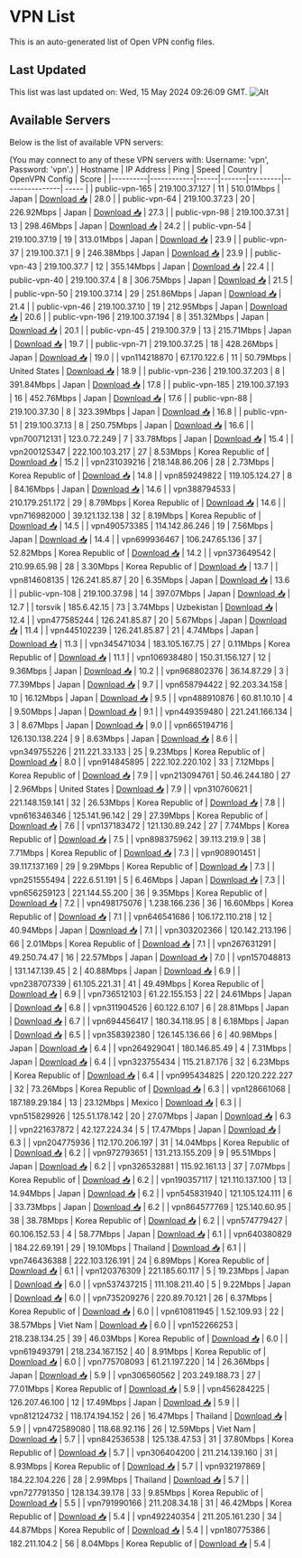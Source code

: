 # VPN List

This is an auto-generated list of Open VPN config files.

## Last Updated

This list was last updated on: Wed, 15 May 2024 09:26:09 GMT.
![Alt](https://repobeats.axiom.co/api/embed/186b98318ef1479477931607c1ad7d823f12451f.svg "Repobeats analytics image")

## Available Servers

Below is the list of available VPN servers:

(You may connect to any of these VPN servers with: Username: 'vpn', Password: 'vpn'.)
| Hostname | IP Address | Ping | Speed | Country | OpenVPN Config | Score |
|----------|------------|------|-------|---------|----------------| ----- |
| public-vpn-165 | 219.100.37.127 | 11 | 510.01Mbps | Japan | [Download 📥](./configs/server_0_JP.ovpn) | 28.0 |
| public-vpn-64 | 219.100.37.23 | 20 | 226.92Mbps | Japan | [Download 📥](./configs/server_1_JP.ovpn) | 27.3 |
| public-vpn-98 | 219.100.37.31 | 13 | 298.46Mbps | Japan | [Download 📥](./configs/server_2_JP.ovpn) | 24.2 |
| public-vpn-54 | 219.100.37.19 | 19 | 313.01Mbps | Japan | [Download 📥](./configs/server_3_JP.ovpn) | 23.9 |
| public-vpn-37 | 219.100.37.1 | 9 | 246.38Mbps | Japan | [Download 📥](./configs/server_4_JP.ovpn) | 23.9 |
| public-vpn-43 | 219.100.37.7 | 12 | 355.14Mbps | Japan | [Download 📥](./configs/server_5_JP.ovpn) | 22.4 |
| public-vpn-40 | 219.100.37.4 | 8 | 306.75Mbps | Japan | [Download 📥](./configs/server_6_JP.ovpn) | 21.5 |
| public-vpn-50 | 219.100.37.14 | 29 | 251.86Mbps | Japan | [Download 📥](./configs/server_7_JP.ovpn) | 21.4 |
| public-vpn-46 | 219.100.37.10 | 19 | 212.95Mbps | Japan | [Download 📥](./configs/server_8_JP.ovpn) | 20.6 |
| public-vpn-196 | 219.100.37.194 | 8 | 351.32Mbps | Japan | [Download 📥](./configs/server_9_JP.ovpn) | 20.1 |
| public-vpn-45 | 219.100.37.9 | 13 | 215.71Mbps | Japan | [Download 📥](./configs/server_10_JP.ovpn) | 19.7 |
| public-vpn-71 | 219.100.37.25 | 18 | 428.26Mbps | Japan | [Download 📥](./configs/server_11_JP.ovpn) | 19.0 |
| vpn114218870 | 67.170.122.6 | 11 | 50.79Mbps | United States | [Download 📥](./configs/server_12_US.ovpn) | 18.9 |
| public-vpn-236 | 219.100.37.203 | 8 | 391.84Mbps | Japan | [Download 📥](./configs/server_13_JP.ovpn) | 17.8 |
| public-vpn-185 | 219.100.37.193 | 16 | 452.76Mbps | Japan | [Download 📥](./configs/server_14_JP.ovpn) | 17.6 |
| public-vpn-88 | 219.100.37.30 | 8 | 323.39Mbps | Japan | [Download 📥](./configs/server_15_JP.ovpn) | 16.8 |
| public-vpn-51 | 219.100.37.13 | 8 | 250.75Mbps | Japan | [Download 📥](./configs/server_16_JP.ovpn) | 16.6 |
| vpn700712131 | 123.0.72.249 | 7 | 33.78Mbps | Japan | [Download 📥](./configs/server_17_JP.ovpn) | 15.4 |
| vpn200125347 | 222.100.103.217 | 27 | 8.53Mbps | Korea Republic of | [Download 📥](./configs/server_18_KR.ovpn) | 15.2 |
| vpn231039216 | 218.148.86.206 | 28 | 2.73Mbps | Korea Republic of | [Download 📥](./configs/server_19_KR.ovpn) | 14.8 |
| vpn859249822 | 119.105.124.27 | 8 | 84.16Mbps | Japan | [Download 📥](./configs/server_20_JP.ovpn) | 14.6 |
| vpn388794533 | 210.179.251.172 | 29 | 8.79Mbps | Korea Republic of | [Download 📥](./configs/server_21_KR.ovpn) | 14.6 |
| vpn716982000 | 39.121.132.138 | 32 | 8.19Mbps | Korea Republic of | [Download 📥](./configs/server_22_KR.ovpn) | 14.5 |
| vpn490573385 | 114.142.86.246 | 19 | 7.56Mbps | Japan | [Download 📥](./configs/server_23_JP.ovpn) | 14.4 |
| vpn699936467 | 106.247.65.136 | 37 | 52.82Mbps | Korea Republic of | [Download 📥](./configs/server_24_KR.ovpn) | 14.2 |
| vpn373649542 | 210.99.65.98 | 28 | 3.30Mbps | Korea Republic of | [Download 📥](./configs/server_25_KR.ovpn) | 13.7 |
| vpn814608135 | 126.241.85.87 | 20 | 6.35Mbps | Japan | [Download 📥](./configs/server_26_JP.ovpn) | 13.6 |
| public-vpn-108 | 219.100.37.98 | 14 | 397.07Mbps | Japan | [Download 📥](./configs/server_27_JP.ovpn) | 12.7 |
| torsvik | 185.6.42.15 | 73 | 3.74Mbps | Uzbekistan | [Download 📥](./configs/server_28_UZ.ovpn) | 12.4 |
| vpn477585244 | 126.241.85.87 | 20 | 5.67Mbps | Japan | [Download 📥](./configs/server_29_JP.ovpn) | 11.4 |
| vpn445102239 | 126.241.85.87 | 21 | 4.74Mbps | Japan | [Download 📥](./configs/server_30_JP.ovpn) | 11.3 |
| vpn345471034 | 183.105.167.75 | 27 | 0.11Mbps | Korea Republic of | [Download 📥](./configs/server_31_KR.ovpn) | 11.1 |
| vpn106938480 | 150.31.156.127 | 12 | 9.36Mbps | Japan | [Download 📥](./configs/server_32_JP.ovpn) | 10.2 |
| vpn968802376 | 36.14.87.29 | 3 | 77.39Mbps | Japan | [Download 📥](./configs/server_33_JP.ovpn) | 9.7 |
| vpn658794422 | 92.203.34.158 | 10 | 16.12Mbps | Japan | [Download 📥](./configs/server_34_JP.ovpn) | 9.5 |
| vpn488910876 | 60.81.10.10 | 4 | 9.50Mbps | Japan | [Download 📥](./configs/server_35_JP.ovpn) | 9.1 |
| vpn449359480 | 221.241.166.134 | 3 | 8.67Mbps | Japan | [Download 📥](./configs/server_36_JP.ovpn) | 9.0 |
| vpn665194716 | 126.130.138.224 | 9 | 8.63Mbps | Japan | [Download 📥](./configs/server_37_JP.ovpn) | 8.6 |
| vpn349755226 | 211.221.33.133 | 25 | 9.23Mbps | Korea Republic of | [Download 📥](./configs/server_38_KR.ovpn) | 8.0 |
| vpn914845895 | 222.102.220.102 | 33 | 7.12Mbps | Korea Republic of | [Download 📥](./configs/server_39_KR.ovpn) | 7.9 |
| vpn213094761 | 50.46.244.180 | 27 | 2.96Mbps | United States | [Download 📥](./configs/server_40_US.ovpn) | 7.9 |
| vpn310760621 | 221.148.159.141 | 32 | 26.53Mbps | Korea Republic of | [Download 📥](./configs/server_41_KR.ovpn) | 7.8 |
| vpn616346346 | 125.141.96.142 | 29 | 27.39Mbps | Korea Republic of | [Download 📥](./configs/server_42_KR.ovpn) | 7.6 |
| vpn137183472 | 121.130.89.242 | 27 | 7.74Mbps | Korea Republic of | [Download 📥](./configs/server_43_KR.ovpn) | 7.5 |
| vpn898375962 | 39.113.219.9 | 38 | 7.71Mbps | Korea Republic of | [Download 📥](./configs/server_44_KR.ovpn) | 7.3 |
| vpn908901451 | 39.117.137.169 | 29 | 9.29Mbps | Korea Republic of | [Download 📥](./configs/server_45_KR.ovpn) | 7.3 |
| vpn251555494 | 222.6.51.191 | 5 | 6.46Mbps | Japan | [Download 📥](./configs/server_46_JP.ovpn) | 7.3 |
| vpn656259123 | 221.144.55.200 | 36 | 9.35Mbps | Korea Republic of | [Download 📥](./configs/server_47_KR.ovpn) | 7.2 |
| vpn498175076 | 1.238.166.236 | 36 | 16.60Mbps | Korea Republic of | [Download 📥](./configs/server_48_KR.ovpn) | 7.1 |
| vpn646541686 | 106.172.110.218 | 12 | 40.94Mbps | Japan | [Download 📥](./configs/server_49_JP.ovpn) | 7.1 |
| vpn303202366 | 120.142.213.196 | 66 | 2.01Mbps | Korea Republic of | [Download 📥](./configs/server_50_KR.ovpn) | 7.1 |
| vpn267631291 | 49.250.74.47 | 16 | 22.57Mbps | Japan | [Download 📥](./configs/server_51_JP.ovpn) | 7.0 |
| vpn157048813 | 131.147.139.45 | 2 | 40.88Mbps | Japan | [Download 📥](./configs/server_52_JP.ovpn) | 6.9 |
| vpn238707339 | 61.105.221.31 | 41 | 49.49Mbps | Korea Republic of | [Download 📥](./configs/server_53_KR.ovpn) | 6.9 |
| vpn736512103 | 61.22.155.153 | 22 | 24.61Mbps | Japan | [Download 📥](./configs/server_54_JP.ovpn) | 6.8 |
| vpn311904526 | 60.122.6.107 | 6 | 28.81Mbps | Japan | [Download 📥](./configs/server_55_JP.ovpn) | 6.7 |
| vpn694456417 | 180.34.118.95 | 8 | 6.18Mbps | Japan | [Download 📥](./configs/server_56_JP.ovpn) | 6.5 |
| vpn358392380 | 126.145.136.66 | 6 | 40.98Mbps | Japan | [Download 📥](./configs/server_57_JP.ovpn) | 6.4 |
| vpn264929041 | 180.146.85.49 | 4 | 7.31Mbps | Japan | [Download 📥](./configs/server_58_JP.ovpn) | 6.4 |
| vpn323755434 | 115.21.87.176 | 32 | 6.23Mbps | Korea Republic of | [Download 📥](./configs/server_59_KR.ovpn) | 6.4 |
| vpn995434825 | 220.120.222.227 | 32 | 73.26Mbps | Korea Republic of | [Download 📥](./configs/server_60_KR.ovpn) | 6.3 |
| vpn128661068 | 187.189.29.184 | 13 | 23.12Mbps | Mexico | [Download 📥](./configs/server_61_MX.ovpn) | 6.3 |
| vpn515829926 | 125.51.178.142 | 20 | 27.07Mbps | Japan | [Download 📥](./configs/server_62_JP.ovpn) | 6.3 |
| vpn221637872 | 42.127.224.34 | 5 | 17.47Mbps | Japan | [Download 📥](./configs/server_63_JP.ovpn) | 6.3 |
| vpn204775936 | 112.170.206.197 | 31 | 14.04Mbps | Korea Republic of | [Download 📥](./configs/server_64_KR.ovpn) | 6.2 |
| vpn972793651 | 131.213.155.209 | 9 | 95.51Mbps | Japan | [Download 📥](./configs/server_65_JP.ovpn) | 6.2 |
| vpn326532881 | 115.92.161.13 | 37 | 7.07Mbps | Korea Republic of | [Download 📥](./configs/server_66_KR.ovpn) | 6.2 |
| vpn190357117 | 121.110.137.100 | 13 | 14.94Mbps | Japan | [Download 📥](./configs/server_67_JP.ovpn) | 6.2 |
| vpn545831940 | 121.105.124.111 | 6 | 33.73Mbps | Japan | [Download 📥](./configs/server_68_JP.ovpn) | 6.2 |
| vpn864577769 | 125.140.60.95 | 38 | 38.78Mbps | Korea Republic of | [Download 📥](./configs/server_69_KR.ovpn) | 6.2 |
| vpn574779427 | 60.106.152.53 | 4 | 58.77Mbps | Japan | [Download 📥](./configs/server_70_JP.ovpn) | 6.1 |
| vpn640380829 | 184.22.69.191 | 29 | 19.10Mbps | Thailand | [Download 📥](./configs/server_71_TH.ovpn) | 6.1 |
| vpn746436388 | 222.103.126.191 | 24 | 6.89Mbps | Korea Republic of | [Download 📥](./configs/server_72_KR.ovpn) | 6.1 |
| vpn120376309 | 221.185.60.117 | 5 | 19.23Mbps | Japan | [Download 📥](./configs/server_73_JP.ovpn) | 6.0 |
| vpn537437215 | 111.108.211.40 | 5 | 9.22Mbps | Japan | [Download 📥](./configs/server_74_JP.ovpn) | 6.0 |
| vpn735209276 | 220.89.70.121 | 26 | 6.37Mbps | Korea Republic of | [Download 📥](./configs/server_75_KR.ovpn) | 6.0 |
| vpn610811945 | 1.52.109.93 | 22 | 38.57Mbps | Viet Nam | [Download 📥](./configs/server_76_VN.ovpn) | 6.0 |
| vpn152266253 | 218.238.134.25 | 39 | 46.03Mbps | Korea Republic of | [Download 📥](./configs/server_77_KR.ovpn) | 6.0 |
| vpn619493791 | 218.234.167.152 | 40 | 8.91Mbps | Korea Republic of | [Download 📥](./configs/server_78_KR.ovpn) | 6.0 |
| vpn775708093 | 61.21.197.220 | 14 | 26.36Mbps | Japan | [Download 📥](./configs/server_79_JP.ovpn) | 5.9 |
| vpn306560562 | 203.249.188.73 | 27 | 77.01Mbps | Korea Republic of | [Download 📥](./configs/server_80_KR.ovpn) | 5.9 |
| vpn456284225 | 126.207.46.100 | 12 | 17.49Mbps | Japan | [Download 📥](./configs/server_81_JP.ovpn) | 5.9 |
| vpn812124732 | 118.174.194.152 | 26 | 16.47Mbps | Thailand | [Download 📥](./configs/server_82_TH.ovpn) | 5.9 |
| vpn472589080 | 118.68.92.116 | 26 | 12.59Mbps | Viet Nam | [Download 📥](./configs/server_83_VN.ovpn) | 5.7 |
| vpn842536538 | 125.138.47.53 | 31 | 37.80Mbps | Korea Republic of | [Download 📥](./configs/server_84_KR.ovpn) | 5.7 |
| vpn306404200 | 211.214.139.160 | 31 | 8.93Mbps | Korea Republic of | [Download 📥](./configs/server_85_KR.ovpn) | 5.7 |
| vpn932197869 | 184.22.104.226 | 28 | 2.99Mbps | Thailand | [Download 📥](./configs/server_86_TH.ovpn) | 5.7 |
| vpn727791350 | 128.134.39.178 | 33 | 9.85Mbps | Korea Republic of | [Download 📥](./configs/server_87_KR.ovpn) | 5.5 |
| vpn791990166 | 211.208.34.18 | 31 | 46.42Mbps | Korea Republic of | [Download 📥](./configs/server_88_KR.ovpn) | 5.4 |
| vpn492240354 | 211.205.161.230 | 34 | 44.87Mbps | Korea Republic of | [Download 📥](./configs/server_89_KR.ovpn) | 5.4 |
| vpn180775386 | 182.211.104.2 | 56 | 8.04Mbps | Korea Republic of | [Download 📥](./configs/server_90_KR.ovpn) | 5.4 |
